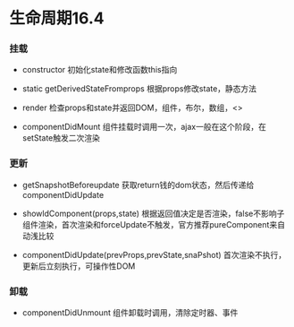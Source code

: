  
# 生命周期16.4

### 挂载
- constructor
初始化state和修改函数this指向

- static getDerivedStateFromprops
根据props修改state，静态方法

- render
检查props和state并返回DOM，组件，布尔，数组，<>

- componentDidMount
组件挂载时调用一次，ajax一般在这个阶段，在setState触发二次渲染


### 更新


- getSnapshotBeforeupdate
获取return钱的dom状态，然后传递给componentDidUpdate

- showldComponent(props,state)
根据返回值决定是否渲染，false不影响子组件渲染，首次渲染和forceUpdate不触发，官方推荐pureComponent来自动浅比较

- componentDidUpdate(prevProps,prevState,snaPshot)
首次渲染不执行，更新后立刻执行，可操作性DOM


### 卸载
- componentDidUnmount
组件卸载时调用，清除定时器、事件
